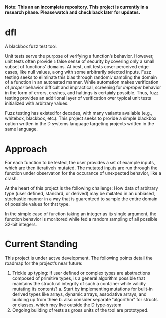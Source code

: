 **Note: This an an incomplete repository. This project is currently in a research phase. Please watch and check back later for updates.**

# dfl
A blackbox fuzz test tool.

Unit tests serve the purpose of verifying a function's behavior. However, unit tests often provide a false sense of security by covering only a small subset of functions' domains. At best, unit tests cover perceived edge cases, like null values, along with some arbitrarily selected inputs. Fuzz testing seeks to eliminate this bias through randomly sampling the domain of a function in an automated manner. While automation makes verification of *proper* behavior difficult and impractical, screening for *improper* behavior in the form of errors, crashes, and haltings is certainly possible. Thus, fuzz testing provides an additional layer of verification over typical unit tests initialized with arbitrary values.

Fuzz testing has existed for decades, with many variants available (e.g., whitebox, blackbox, etc.). This project seeks to provide a simple blackbox option written in the D systems language targeting projects written in the same language.

# Approach

For each function to be tested, the user provides a set of example inputs, which are then iteratively mutated. The mutated inputs are run through the function under observation for the occurance of unexpected behavior, like a crash.

At the heart of this project is the following challenge: How data of arbitrary type (user defined, standard, or derived) may be mutated in an unbiased, stochastic manner in a way that is guarenteed to sample the entire domain of possible values for that type.

In the simple case of function taking an integer as its single argument, the function behavior is monitored while fed a random sampling of all possible 32-bit integers.

# Current Standing

This project is under active development. The following points detail the roadmap for the project's near future:
1. Trickle up typing: If user defined or complex types are abstractions composed of primitive types, is a general algorithm possible that maintains the structural integrity of such a container while validly mutating its contents?
a. Start by implementing mutations for built-in derived types like arrays, dynamic arrays, associative arrays, and building up from there
b. also consider separate "algorithm" for structs or classes, which may live outside the D type-system
2. Ongoing building of tests as gross units of the tool are prototyped.
